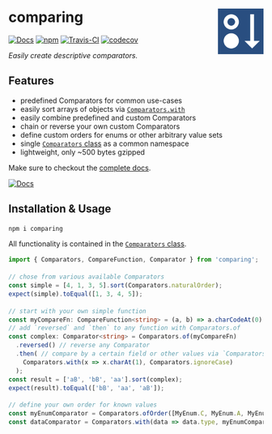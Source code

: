 
# comparing  <a href="https://www.github.com/JanMalch/comparing"><img src="https://www.github.com/JanMalch/comparing/blob/master/.github/assets/logo.png" width="90" height="90" align="right"></a>  
  
[![Docs](https://img.shields.io/badge/completed--docs-true-brightgreen)][docs-url] [![npm](https://badge.fury.io/js/comparing.svg)][npm-url] [![Travis-CI](https://travis-ci.org/JanMalch/comparing.svg?branch=master)][build-url] 
[![codecov](https://codecov.io/gh/JanMalch/comparing/branch/master/graph/badge.svg)][codecov-url]
  
<i>Easily create descriptive comparators.</i>    
  
## Features  
  
- predefined Comparators for common use-cases  
- easily sort arrays of objects via [`Comparators.with`](http://janmalch.github.io/comparing/classes/comparators.html#with)  
- easily combine predefined and custom Comparators  
- chain or reverse your own custom Comparators  
- define custom orders for enums or other arbitrary value sets
- single [`Comparators` class](http://janmalch.github.io/comparing/classes/comparators.html#bylength) as a common namespace  
- lightweight, only ~500 bytes gzipped   
  
Make sure to checkout the [complete docs][docs-url].   
  
[![Docs](https://img.shields.io/badge/docs%20coverage-100%25-brightgreen)][docs-url]  
  
## Installation & Usage  
  
```bash  
npm i comparing  
```  
  
All functionality is contained in the [`Comparators` class](http://janmalch.github.io/comparing/classes/comparators.html#bylength).  
  
```typescript  
import { Comparators, CompareFunction, Comparator } from 'comparing';  
  
// chose from various available Comparators  
const simple = [4, 1, 3, 5].sort(Comparators.naturalOrder);
expect(simple).toEqual([1, 3, 4, 5]);  
  
// start with your own simple function  
const myCompareFn: CompareFunction<string> = (a, b) => a.charCodeAt(0) - b.charCodeAt(0);  
// add `reversed` and `then` to any function with Comparators.of  
const complex: Comparator<string> = Comparators.of(myCompareFn)  
  .reversed() // reverse any Comparator 
  .then( // compare by a certain field or other values via `Comparators.with` 
    Comparators.with(x => x.charAt(1), Comparators.ignoreCase)
  );
const result = ['aB', 'bB', 'aa'].sort(complex);  
expect(result).toEqual(['bB', 'aa', 'aB']);  

// define your own order for known values
const myEnumComparator = Comparators.ofOrder([MyEnum.C, MyEnum.A, MyEnum.B]);
const dataComparator = Comparators.with(data => data.type, myEnumComparator);
```  
  
[docs-url]: https://janmalch.github.io/comparing/  
[npm-url]: https://www.npmjs.com/package/comparing  
[build-url]: https://travis-ci.org/JanMalch/comparing  
[codecov-url]:https://codecov.io/gh/JanMalch/comparing
